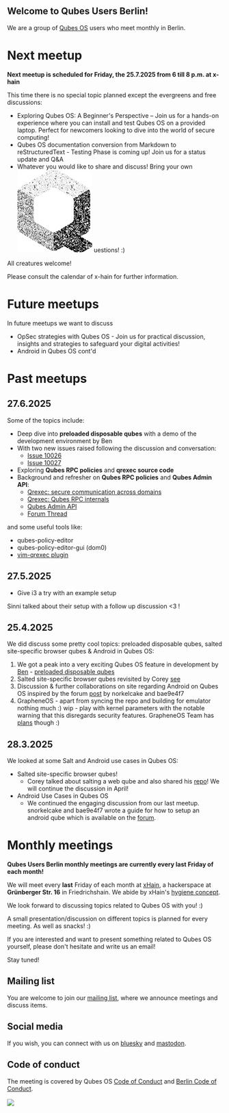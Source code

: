 ## Welcome to Qubes Users Berlin!

We are a group of [Qubes OS](https://www.qubes-os.org) users who meet monthly in Berlin. 

# Next meetup

**Next meetup is scheduled for Friday, the 25.7.2025 from 6 till 8 p.m. at x-hain**

This time there is no special topic planned except the evergreens and free discussions:

- Exploring Qubes OS: A Beginner's Perspective – Join us for a hands-on experience where you can install and test Qubes OS on a provided laptop. Perfect for newcomers looking to dive into the world of secure computing!
- Qubes OS documentation conversion from Markdown to reStructuredText - Testing Phase is coming up! Join us for a status update and Q&A
- Whatever you would like to share and discuss! Bring your own ![Q](./qubes-logo-grain2.png) uestions! :)

All creatures welcome!

Please consult the calendar of x-hain for further information.

# Future meetups

In future meetups we want to discuss

- OpSec strategies with Qubes OS - Join us for practical discussion, insights and strategies to safeguard your digital activities!
- Android in Qubes OS cont'd


# Past meetups

## 27.6.2025

Some of the topics include:

- Deep dive into **preloaded disposable qubes** with a demo of the development environment by Ben
- With two new issues raised following the discussion and conversation:
  - [Issue 10026](https://github.com/QubesOS/qubes-issues/issues/10026)
  - [Issue 10027](https://github.com/QubesOS/qubes-issues/issues/10027)
- Exploring **Qubes RPC policies** and **qrexec source code**
- Background and refresher on **Qubes RPC policies** and **Qubes Admin API**:
  - [Qrexec: secure communication across domains](https://www.qubes-os.org/doc/qrexec/)
  - [Qrexec: Qubes RPC internals](https://www.qubes-os.org/doc/qrexec-internals/)
  - [Qubes Admin API](https://www.qubes-os.org/doc/admin-api/)
  - [Forum Thread](https://forum.qubes-os.org/t/how-to-use-the-qubes-admin-polcies-api-despite-the-lack-of-documentation-wip/29863)

and some useful tools like:

  - qubes-policy-editor
  - qubes-policy-editor-gui (dom0)
  - [vim-qrexec plugin](https://github.com/ben-grande/vim-qrexec)

## 27.5.2025

- Give i3 a try with an example setup 

Sinni talked about their setup with a follow up discussion <3 !


## 25.4.2025

We did discuss some pretty cool topics: preloaded disposable qubes, salted site-specific browser qubes & Android in Qubes OS:

1. We got a peak into a very exciting Qubes OS feature in development by [Ben](https://github.com/ben-grande) - [preloaded disposable qubes](https://github.com/QubesOS/qubes-issues/issues/1512)
2. Salted site-specific browser qubes revisited by Corey [see](https://github.com/coyotebush/qubes-salt/tree/web) 
3. Discussion & further collaborations on site regarding Android on Qubes OS inspired by the forum [post](https://forum.qubes-os.org/t/use-android-apps-in-qubesos/32971) by norkelcake and bae9e4f7 
4. GrapheneOS - apart from syncing the repo and building for emulator nothing much :) wip - play with kernel parameters with the notable warning that this disregards security features. GrapheneOS Team has [plans](https://grapheneos.social/@GrapheneOS/113185686714810236) though :)

## 28.3.2025

We looked at some Salt and Android use cases in Qubes OS:

- Salted site-specific browser qubes!
  - Corey talked about salting a web qube and also shared his [repo](https://github.com/coyotebush/qubes-salt)! We will continue the discussion in April!
- Android Use Cases in Qubes OS
  - We continued the engaging discussion from our last meetup. snorkelcake and bae9e4f7 wrote a guide for how to setup an android qube which is available on the [forum](https://forum.qubes-os.org/t/use-android-apps-in-qubesos/32971).

# Monthly meetings

**Qubes Users Berlin monthly meetings are currently every last Friday of each month!**

We will meet every **last** Friday of each month at [xHain](https://x-hain.de/de/participate/#content), a hackerspace at **Grünberger Str. 16** in Friedrichshain. We abide by xHain's [hygiene concept](https://wiki.x-hain.de/de/xHain/hygiene-konzept).

We look forward to discussing topics related to Qubes OS with you! :) 

A small presentation/discussion on different topics is planned for every meeting. As well as snacks! :)

If you are interested and want to present something related to Qubes OS yourself,
please don't hesitate and write us an email! 

Stay tuned! 

## Mailing list

You are welcome to join our [mailing list](https://www.autistici.org/mailman/listinfo/qub), where we announce meetings and discuss items.

## Social media

If you wish, you can connect with us on [bluesky](https://bsky.app/profile/qubes-users-berlin.bsky.social) and [mastodon](https://mastodon.social/@qubes_users_berlin).

## Code of conduct

The meeting is covered by Qubes OS [Code of Conduct](https://qubes-os.org/code-of-conduct) and [Berlin Code of Conduct](https://berlincodeofconduct.org/). 

<img src="https://github.com/QubesOS/qubes-attachment/raw/master/icons/qubes-community-event/qubes-community-event.png" align="center" width="200">
